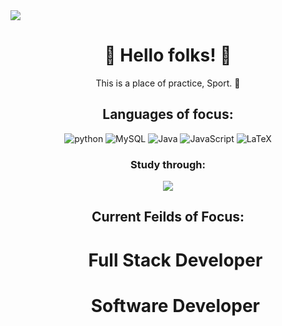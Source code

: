 <img align = "center" src = "https://i.pinimg.com/736x/c5/98/d9/c598d93e44046610cb52318a40f3a7b3.jpg">
<h1 align = "center">👹 Hello folks! 👹 </h1>

<p align = "center">This is a place of practice, Sport. 🏈</p>

<h2 align = "center">Languages of focus:</h2>

<div align = "center">
   <img alt = "python" src = "https://img.shields.io/badge/python-blue?style=for-the-badge&logo=pycharm&logoColor=white">
   <img alt = "MySQL" src = "https://img.shields.io/badge/mysql-black?style=for-the-badge&logo=codio&logoColor=white">
   <img alt = "Java" src = "https://img.shields.io/badge/Java-purple?style=for-the-badge&logo=Eclipse&logoColor=white">
   <img alt = "JavaScript" src = "https://img.shields.io/badge/html,%20css,%20javascript-%23323330.svg?style=for-the-badge&logo=sololearn&logoColor=%23F7DF1E">
   <img alt = "LaTeX" src = "https://img.shields.io/badge/LaTeX%20/%20pdf-green?style=for-the-badge&logo=codio&logoColor=black">
</div>

<div align = "center">
   <h3>Study through:</h3>
   <img src = "https://img.shields.io/badge/SN-HU-yellow?style-for-the-badge&logoColor=yellow">
   
</div>

<div>
   <h2 align = "center">Current Feilds of Focus:</h2>
   <ol>
      <h1 align = "center">Full Stack Developer</h1>
      <h1 align = "center">Software Developer</h1>
   </ol>
</div>
<!-- add more later-->
